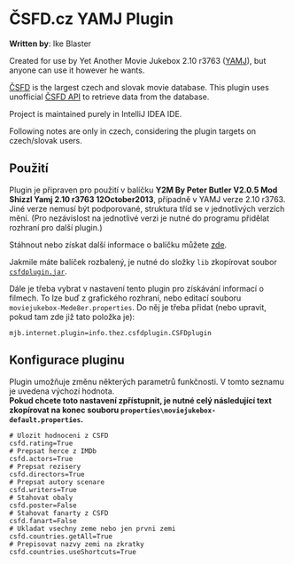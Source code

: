 ČSFD.cz YAMJ Plugin
===================
__Written by__: Ike Blaster

Created for use by Yet Another Movie Jukebox 2.10 r3763 ([YAMJ](http://code.google.com/p/moviejukebox/)), but anyone can use it however he wants.

[ČSFD](http://csfd.cz) is the largest czech and slovak movie database. This plugin uses unofficial [ČSFD API](http://csfdapi.cz) to retrieve data from the database.

Project is maintained purely in IntelliJ IDEA IDE.

Following notes are only in czech, considering the plugin targets on czech/slovak users.


Použití
-------
Plugin je připraven pro použití v balíčku **Y2M By Peter Butler V2.0.5 Mod Shizzl Yamj 2.10 r3763 12October2013**, případně v YAMJ verze 2.10 r3763. Jiné verze nemusí být podporované, struktura tříd se v jednotlivých verzích mění. (Pro nezávislost na jednotlivé verzi je nutné do programu přidělat rozhraní pro další plugin.)

Stáhnout nebo získat další informace o balíčku můžete [zde](http://www.mede8erforum.com/index.php/topic,12503.0.html).

Jakmile máte balíček rozbalený, je nutné do složky <code>lib</code> zkopírovat soubor  <code>[csfdplugin.jar](https://github.com/ikeblaster/csfdcz_yamj_plugin/raw/master/out/artifacts/csfdplugin_jar/csfdplugin.jar)</code>.

Dále je třeba vybrat v nastavení tento plugin pro získávání informací o filmech. To lze buď z grafického rozhraní, nebo editací souboru <code>moviejukebox-Mede8er.properties</code>. Do něj je třeba přidat (nebo upravit, pokud tam zde již tato položka je):
```
mjb.internet.plugin=info.thez.csfdplugin.CSFDplugin
```


Konfigurace pluginu
-------------------
Plugin umožňuje změnu některých parametrů funkčnosti. V tomto seznamu je uvedena výchozí hodnota.  
**Pokud chcete toto nastavení zpřístupnit, je nutné celý následující text zkopírovat na konec souboru <code>properties\moviejukebox-default.properties</code>.** 

```
# Ulozit hodnoceni z CSFD
csfd.rating=True
# Prepsat herce z IMDb
csfd.actors=True
# Prepsat rezisery
csfd.directors=True
# Prepsat autory scenare
csfd.writers=True
# Stahovat obaly
csfd.poster=False
# Stahovat fanarty z CSFD
csfd.fanart=False
# Ukladat vsechny zeme nebo jen prvni zemi
csfd.countries.getAll=True
# Prepisovat nazvy zemi na zkratky
csfd.countries.useShortcuts=True
```

